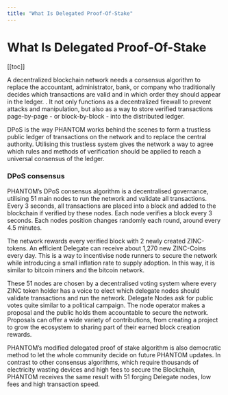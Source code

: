 ```yaml
---
title: "What Is Delegated Proof-Of-Stake"
---
```


# What Is Delegated Proof-Of-Stake

[[toc]]

A decentralized blockchain network needs a consensus algorithm to replace the accountant, administrator, bank, or company who traditionally decides which transactions are valid and in which order they should appear in the ledger. . It not only functions as a decentralized firewall to prevent attacks and manipulation, but also as a way to store verified transactions page-by-page - or block-by-block - into the distributed ledger.

DPoS is the way PHANTOM works behind the scenes to form a trustless public ledger of transactions on the network and to replace the central authority. Utilising this trustless system gives the network a way to agree which rules and methods of verification should be applied to reach a universal consensus of the ledger.

### DPoS consensus
PHANTOM’s DPoS consensus algorithm is a decentralised governance, utilising 51 main nodes to run the network and validate all transactions. Every 3 seconds, all transactions are placed into a block and added to the blockchain if verified by these nodes. Each node verifies a block every 3 seconds. Each nodes position changes randomly each round, around every 4.5 minutes.

The network rewards every verified block with 2 newly created ZINC-tokens. An efficient Delegate can receive about 1,270 new ZINC-Coins every day. This is a way to incentivise node runners to secure the network while introducing a small inflation rate to supply adoption. In this way, it is similar to bitcoin miners and the bitcoin network.

These 51 nodes are chosen by a decentralised voting system where every ZINC token holder has a voice to elect which delegate nodes should validate transactions and run the network. Delegate Nodes ask for public votes quite similar to a political campaign. The node operator makes a proposal and the public holds them accountable to secure the network. Proposals can offer a wide variety of contributions, from creating a project to grow the ecosystem to sharing part of their earned block creation rewards.

PHANTOM’s modified delegated proof of stake algorithm is also democratic method to let the whole community decide on future PHANTOM updates. In contrast to other consensus algorithms, which require thousands of electricity wasting devices and high fees to secure the Blockchain, PHANTOM receives the same result with 51 forging Delegate nodes, low fees and high transaction speed.
